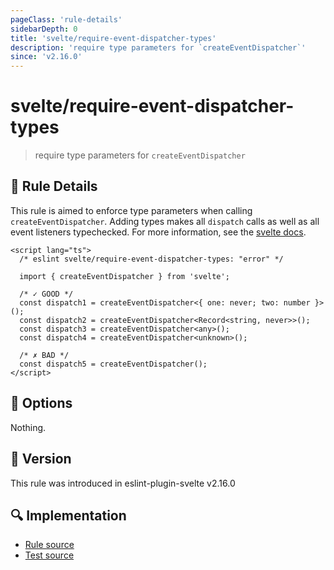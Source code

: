 ```yaml
---
pageClass: 'rule-details'
sidebarDepth: 0
title: 'svelte/require-event-dispatcher-types'
description: 'require type parameters for `createEventDispatcher`'
since: 'v2.16.0'
---
```


# svelte/require-event-dispatcher-types

> require type parameters for `createEventDispatcher`

## :book: Rule Details

This rule is aimed to enforce type parameters when calling `createEventDispatcher`. Adding types makes all `dispatch` calls as well as all event listeners typechecked. For more information, see the [svelte docs](https://github.com/sveltejs/language-tools/blob/master/docs/preprocessors/typescript.md#typing-component-events).

<ESLintCodeBlock>

<!--eslint-skip-->

```svelte
<script lang="ts">
  /* eslint svelte/require-event-dispatcher-types: "error" */

  import { createEventDispatcher } from 'svelte';

  /* ✓ GOOD */
  const dispatch1 = createEventDispatcher<{ one: never; two: number }>();
  const dispatch2 = createEventDispatcher<Record<string, never>>();
  const dispatch3 = createEventDispatcher<any>();
  const dispatch4 = createEventDispatcher<unknown>();

  /* ✗ BAD */
  const dispatch5 = createEventDispatcher();
</script>
```

</ESLintCodeBlock>

## :wrench: Options

Nothing.

## :rocket: Version

This rule was introduced in eslint-plugin-svelte v2.16.0

## :mag: Implementation

- [Rule source](https://github.com/sveltejs/eslint-plugin-svelte/blob/main/src/rules/require-event-dispatcher-types.ts)
- [Test source](https://github.com/sveltejs/eslint-plugin-svelte/blob/main/tests/src/rules/require-event-dispatcher-types.ts)
